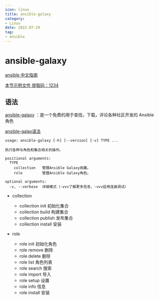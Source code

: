 ```yaml
---
icon: linux
title: ansible-galaxy
category: 
- Linux
date: 2022-07-29
tag:
- ansible
---
```


<!-- more -->

# ansible-galaxy

[ansible 中文指南](http://ansible.com.cn/docs/intro.html)

[本节示例文件 提取码：1234](https://pan.baidu.com/s/1fkosURl4HaYZALtSjKvcKg)

## 语法

[ansible-galaxy](https://galaxy.ansible.com/) ：是一个免费的用于查找，下载，评论各种社区开发的 Ansible 角色

[ansible-galax语法](https://docs.ansible.com/ansible/latest/cli/ansible-galaxy.html)

```
usage: ansible-galaxy [-h] [--version] [-v] TYPE ...

执行各种与角色和集合相关的操作。

positional arguments:
  TYPE
    collection   管理Ansible Galaxy收藏。
    role         管理Ansible Galaxy角色。

optional arguments:
  -v, --verbose  详细模式（-vvv了解更多信息，-vvv启用连接调试）
```

- collection
  - collection init 初始化集合
  - collection build 构建集合
  - collection publish 发布集合
  - collection install 安装

- role
  - role init 初始化角色
  - role remove 删除
  - role delete 删除
  - role list 角色列表
  - role search 搜索
  - role import 导入
  - role setup 设置
  - role info 信息
  - role install 安装

